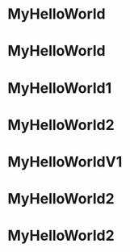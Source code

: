 # MyHelloWorld
# MyHelloWorld
# MyHelloWorld1
# MyHelloWorld2
# MyHelloWorldV1
# MyHelloWorld2
# MyHelloWorld2
